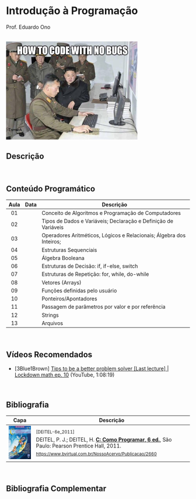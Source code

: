 # Introdução à Programação

Prof. Eduardo Ono

<br>

<img src="./imagens/how-to-code-with-no-bugs.png" width="360px">

## Descrição

<br>

## Conteúdo Programático

| Aula | Data | Descrição |
| :-: | :-: | --- |
| 01 | | Conceito de Algoritmos e Programação de Computadores
| 02 | | Tipos de Dados e Variáveis; Declaração e Definição de Variáveis
| 03 | | Operadores Aritméticos, Lógicos e Relacionais; Álgebra dos Inteiros;
| 04 | | Estruturas Sequenciais
| 05 | | Álgebra Booleana
| 06 | | Estruturas de Decisão: if, if-else, switch
| 07 | | Estruturas de Repetição: for, while, do-while
| 08 | | Vetores (Arrays)
| 09 | | Funções definidas pelo usuário
| 10 | | Ponteiros/Apontadores
| 11 | | Passagem de parâmetros por valor e por referência
| 12 | | Strings
| 13 | | Arquivos

<br>

## Vídeos Recomendados

* [3Blue1Brown] [Tips to be a better problem solver [Last lecture] | Lockdown math ep. 10](https://www.youtube.com/watch?v=QvuQH4_05LI) (YouTube, 1:08:19)

<br>

## Bibliografia

| Capa | Descrição |
| :-: | --- |
| <img src="./referencias/capas/DEITEL-6e_2011.jpg" alt="Capa" width="120px"> | <sup>[DEITEL-6e_2011]</sup> <br> DEITEL, P. J.; DEITEL, H. [__C: Como Programar, 6 ed.__](https://plataforma.bvirtual.com.br/Acervo/Publicacao/2660), São Paulo: Pearson Prentice Hall, 2011. <br> <sub>https://www.bvirtual.com.br/NossoAcervo/Publicacao/2660</sub>

<br>

## Bibliografia Complementar

<br>
